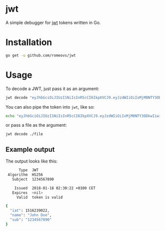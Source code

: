 # jwt

A simple debugger for [jwt][jwt] tokens written in Go.

# Installation

```sh
go get -u github.com/romeovs/jwt
```

# Usage

To decode a JWT, just pass it as an argument:
```sh
jwt decode "eyJhbGciOiJIUzI1NiIsInR5cCI6IkpXVCJ9.eyJzdWIiOiIxMjM0NTY3ODkwIiwibmFtZSI6IkpvaG4gRG9lIiwiaWF0IjoxNTE2MjM5MDIyfQ.SflKxwRJSMeKKF2QT4fwpMeJf36POk6yJV_adQssw5c"
```

You can also pipe the token into `jwt`, like so:
```sh
echo "eyJhbGciOiJIUzI1NiIsInR5cCI6IkpXVCJ9.eyJzdWIiOiIxMjM0NTY3ODkwIiwibmFtZSI6IkpvaG4gRG9lIiwiaWF0IjoxNTE2MjM5MDIyfQ.SflKxwRJSMeKKF2QT4fwpMeJf36POk6yJV_adQssw5c" | jwt decode
```

or pass a file as the argument:
```sh
jwt decode ./file
```

## Example output

The output looks like this:
```sh
      Type  JWT
 Algorithm  HS256
   Subject  1234567890

    Issued  2018-01-18 02:30:22 +0100 CET
   Expires  <nil>
     Valid  token is valid

{
  "iat": 1516239022,
  "name": "John Doe",
  "sub": "1234567890"
}
```

[jwt]: https://jwt.io
